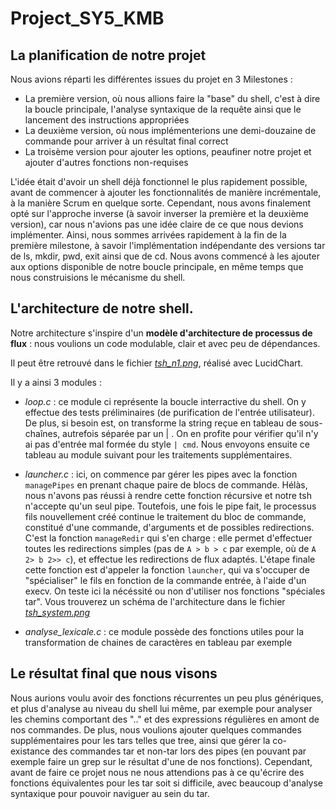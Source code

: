 # Project_SY5_KMB


## La planification de notre projet

Nous avions réparti les différentes issues du projet en 3 Milestones : 
* La première version, où nous allions faire la "base" du shell, c'est à dire la boucle principale, l'analyse syntaxique de la requête ainsi que le lancement des instructions appropriées
* La deuxième version, où nous implémenterions une demi-douzaine de commande pour arriver à un résultat final correct
* La troisème version pour ajouter les options, peaufiner notre projet et ajouter d'autres fonctions non-requises

L'idée était d'avoir un shell déjà fonctionnel le plus rapidement possible, avant de commencer à ajouter les fonctionnalités de manière incrémentale, à la manière Scrum en quelque sorte.
Cependant, nous avons finalement opté sur l'approche inverse (à savoir inverser la première et la deuxième version), car nous n'avions pas une idée claire de ce que nous devions implémenter.
Ainsi, nous sommes arrivées rapidement à la fin de la première milestone, à savoir l'implémentation indépendante des versions tar de ls, mkdir, pwd, exit ainsi que de cd. Nous avons commencé à les ajouter aux options disponible de notre boucle principale, en même temps que nous construisions le mécanisme du shell.

## L'architecture de notre shell.

Notre architecture s'inspire d'un **modèle d'architecture de processus de flux** : nous voulions un code modulable, clair et avec peu de dépendances.

Il peut être retrouvé dans le fichier [*tsh_n1.png*](tsh_n1.png), réalisé avec LucidChart. 

Il y a ainsi 3 modules : 

* *loop.c* : ce module ci représente la boucle interractive du shell. On y effectue des tests préliminaires (de purification de l'entrée utilisateur).
    De plus, si besoin est, on transforme la string reçue en tableau de sous-chaînes, autrefois séparée par un | . On en profite pour vérifier qu'il n'y ai pas d'entrée mal formée du style `| cmd`.
    Nous envoyons ensuite ce tableau au module suivant pour les traitements supplémentaires.

* *launcher.c* : ici, on commence par gérer les pipes avec la fonction `managePipes` en prenant chaque paire de blocs de commande. Hélàs, nous n'avons pas réussi à rendre cette fonction récursive et notre tsh n'accepte qu'un seul pipe.
   Toutefois, une fois le pipe fait, le processus fils nouvellement créé continue le traitement du bloc de commande, constitué d'une commande, d'arguments et de possibles redirections.
   C'est la fonction `manageRedir` qui s'en charge : elle permet d'effectuer toutes les redirections simples (pas de `A > b > c` par exemple, où de `A 2> b 2>> c`), et effectue les redirections de flux adaptés.
   L'étape finale cette fonction est d'appeler la fonction `launcher`, qui va s'occuper de "spécialiser" le fils en fonction de la commande entrée, à l'aide d'un execv. On teste ici la nécéssité ou non d'utiliser nos fonctions "spéciales tar".
   Vous trouverez un schéma de l'architecture dans le fichier [*tsh_system.png*](tsh_system.png)

* *analyse_lexicale.c* : ce module possède des fonctions utiles pour la transformation de chaines de caractères en tableau par exemple

## Le résultat final que nous visons

Nous aurions voulu avoir des fonctions récurrentes un peu plus génériques, et plus d'analyse au niveau du shell lui même, par exemple pour analyser les chemins comportant des ".." et des expressions régulières en amont de nos commandes.
De plus, nous voulions ajouter quelques commandes supplémentaires pour les tars telles que tree, ainsi que gérer la co-existance des commandes tar et non-tar lors des pipes (en pouvant par exemple faire un grep sur le résultat d'une de nos fonctions).
Cependant, avant de faire ce projet nous ne nous attendions pas à ce qu'écrire des fonctions équivalentes pour les tar soit si difficile, avec beaucoup d'analyse syntaxique pour pouvoir naviguer au sein du tar.
